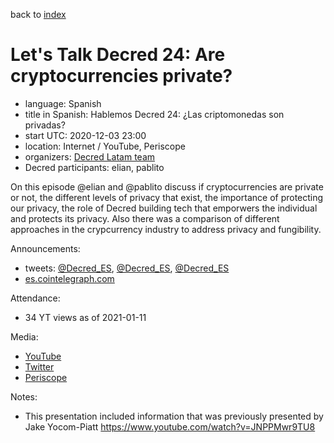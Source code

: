 back to [index](index.md)

# Let's Talk Decred 24: Are cryptocurrencies private?

- language: Spanish
- title in Spanish: Hablemos Decred 24: ¿Las criptomonedas son privadas?
- start UTC: 2020-12-03 23:00
- location: Internet / YouTube, Periscope
- organizers: [Decred Latam team](https://twitter.com/Decred_ES)
- Decred participants: elian, pablito

On this episode @elian and @pablito discuss if cryptocurrencies are private or not, the different levels of privacy that exist, the importance of protecting our privacy, the role of Decred building tech that emporwers the individual and protects its privacy. Also there was a comparison of different approaches in the crypcurrency industry to address privacy and fungibility.

Announcements:

- tweets: [@Decred_ES](https://twitter.com/Decred_ES/status/1333896288279080961), [@Decred_ES](https://twitter.com/Decred_ES/status/1334509174542249988), [@Decred_ES](https://twitter.com/Decred_ES/status/1334627586597658624)
- [es.cointelegraph.com](https://es.cointelegraph.com/news/next-edition-of-lets-talk-decred-will-focus-on-cryptocurrencies-and-privacy)

Attendance:

- 34 YT views as of 2021-01-11

Media:

- [YouTube](https://www.youtube.com/watch?v=Uv_fnF5M8nk)
- [Twitter](https://twitter.com/Decred_ES/status/1334633538608480258)
- [Periscope](https://www.pscp.tv/w/cpgT9jF6WUViTEFxcXlsS2V8MW5BS0VMTnd2dmF4TPxYCllynojwQcZtRsOzba9r1vNJMhkQHrcFwn-rWGB3)

Notes:

- This presentation included information that was previously presented by Jake Yocom-Piatt https://www.youtube.com/watch?v=JNPPMwr9TU8

